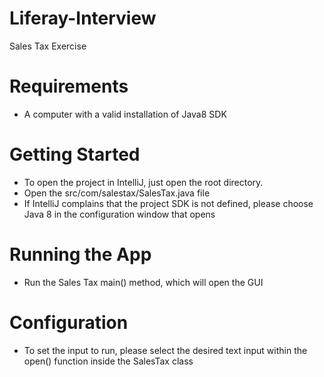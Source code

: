# Liferay-Interview
Sales Tax Exercise

# Requirements
* A computer with a valid installation of Java8 SDK

# Getting Started
* To open the project in IntelliJ, just open the root directory.
* Open the src/com/salestax/SalesTax.java file
* If IntelliJ complains that the project SDK is not defined, please choose Java 8 in the configuration window that opens

# Running the App
* Run the Sales Tax main() method, which will open the GUI

# Configuration
* To set the input to run, please select the desired text input within the open() function inside the SalesTax class
